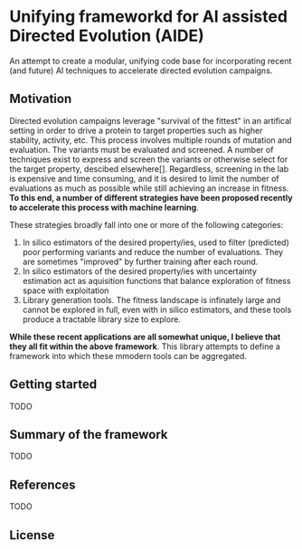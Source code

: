 # Unifying frameworkd for AI assisted Directed Evolution (AIDE)
An attempt to create a modular, unifying code base for incorporating recent (and future) AI techniques to accelerate directed evolution campaigns. 

## Motivation

Directed evolution campaigns leverage "survival of the fittest" in an artifical setting in order to drive a protein to target properties such as higher stability, activity, etc. This process involves multiple rounds of mutation and evaluation. The variants must be evaluated and screened. A number of techniques exist to express and screen the variants or otherwise select for the target property, descibed elsewhere[]. Regardless, screening in the lab is expensive and time consuming, and it is desired to limit the number of evaluations as much as possible while still achieving an increase in fitness. __To this end, a number of different strategies have been proposed recently to accelerate this process with machine learning__. 

These strategies broadly fall into one or more of the following categories:

1. In silico estimators of the desired property/ies, used to filter (predicted) poor performing variants and reduce the number of evaluations. They are sometimes "improved" by further training after each round.
2. In silico estimators of the desired property/ies with uncertainty estimation act as aquisition functions that balance exploration of fitness space with exploitation
3. Library generation tools. The fitness landscape is infinately large and cannot be explored in full, even with in silico estimators, and these tools produce a tractable library size to explore.

__While these recent applications are all somewhat unique, I believe that they all fit within the above framework__. This library attempts to define a framework into which these mmodern tools can be aggregated.

## Getting started

TODO

## Summary of the framework

TODO

## References

TODO

## License